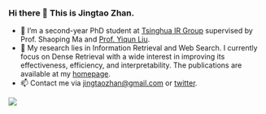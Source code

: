 ### Hi there 👋  This is Jingtao Zhan.

- 🌱 I’m a second-year PhD student at [Tsinghua IR Group](http://www.thuir.cn/) supervised by Prof. Shaoping Ma and [Prof. Yiqun Liu](http://www.thuir.cn/group/~YQLiu).
- 🔭 My research lies in Information Retrieval and Web Search. I currently focus on Dense Retrieval with a wide interest in improving its effectiveness, efficiency, and interpretability. The publications are available at my [homepage](https://jingtaozhan.github.io/).
- 📫 Contact me via jingtaozhan@gmail.com or [twitter](https://twitter.com/Jingtao_Zhan).

<a href="https://jingtaozhan.github.io/">
  <img align="left" src="https://github-readme-stats.vercel.app/api?username=jingtaozhan&count_private=true&show_icons=true" />
</a>  

<!--
**jingtaozhan/jingtaozhan** is a ✨ _special_ ✨ repository because its `README.md` (this file) appears on your GitHub profile.

Here are some ideas to get you started:

- 🔭 I’m currently working on ...
- 🌱 I’m currently learning ...
- 👯 I’m looking to collaborate on ...
- 🤔 I’m looking for help with ...
- 💬 Ask me about ...
- 📫 How to reach me: ...
- 😄 Pronouns: ...
- ⚡ Fun fact: ...
-->
